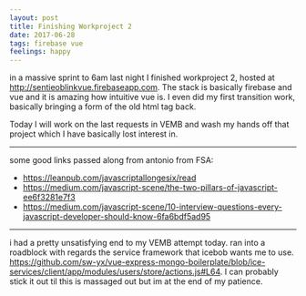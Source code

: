 ```yaml
---
layout: post
title: Finishing Workproject 2
date: 2017-06-28
tags: firebase vue
feelings: happy
---
```


in a massive sprint to 6am last night I finished workproject 2, hosted at <http://sentieoblinkvue.firebaseapp.com>. The stack is basically firebase and vue and it is amazing how intuitive vue is. I even did my first transition work, basically bringing a form of the old html <blink> tag back.

Today I will work on the last requests in VEMB and wash my hands off that project which I have basically lost interest in.

---

some good links passed along from antonio from FSA:
- <https://leanpub.com/javascriptallongesix/read>
- <https://medium.com/javascript-scene/the-two-pillars-of-javascript-ee6f3281e7f3>
- <https://medium.com/javascript-scene/10-interview-questions-every-javascript-developer-should-know-6fa6bdf5ad95>

---

i had a pretty unsatisfying end to my VEMB attempt today. ran into a roadblock with regards the service framework that icebob wants me to use. <https://github.com/sw-yx/vue-express-mongo-boilerplate/blob/ice-services/client/app/modules/users/store/actions.js#L64>. I can probably stick it out til this is massaged out but im at the end of my patience.
